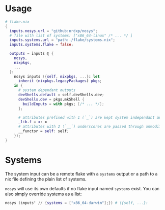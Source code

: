 # Usage

```nix
# flake.nix
{
  inputs.nosys.url = "github:nrdxp/nosys";
  # file with list of systems: ["x86_64-linux" /* ... */ ]
  inputs.systems.url = "path:./flake/systems.nix";
  inputs.systems.flake = false;

  outputs = inputs @ {
    nosys,
    nixpkgs,
    ...
  }:
    nosys inputs ({self, nixpkgs, ...}: let
      inherit (nixpkgs.legacyPackages) pkgs;
    in {
      # system dependant outputs
      devShells.default = self.devShells.dev;
      devShells.dev = pkgs.mkShell {
        buildInputs = with pkgs; [/* ... */];
      };

      # attributes prefixed with 1 (`_`) are kept system independant and the leading `_` is removed
      _lib.f = x: x
      # attributes with 2 (`__`) underscores are passed through unmodified
      __functor = self: self;
    });
}
```

# Systems

The system input can be a remote flake with a `systems` output or a path to a nix file defining the
plain list of systems.

`nosys` will use its own defaults if no flake input named `systems` exist. You can also
simply override systems as a list:
```nix
nosys (inputs' // {systems = ["x86_64-darwin"];}) # ({self, ...}:
```

